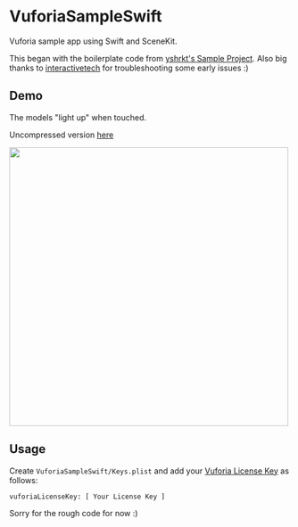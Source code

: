 # VuforiaSampleSwift

Vuforia sample app using Swift and SceneKit. 

This began with the boilerplate code from [yshrkt's Sample Project](https://github.com/yshrkt/VuforiaSampleSwift). Also big thanks to [interactivetech](https://github.com/interactivetech) for troubleshooting some early issues :)

## Demo
The models "light up" when touched. 

Uncompressed version [here](http://nicohinderling.com/VuforiaAppDemo.mp4)

<img src="demo.gif" height="500">


## Usage

Create `VuforiaSampleSwift/Keys.plist` and add your [Vuforia License Key](https://library.vuforia.com/articles/Solution/How-To-Create-an-App-License) as follows:

```
vuforiaLicenseKey: [ Your License Key ]
```

Sorry for the rough code for now :)
